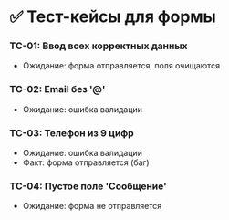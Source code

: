 # ✅ Тест-кейсы для формы

### TC-01: Ввод всех корректных данных
- Ожидание: форма отправляется, поля очищаются

### TC-02: Email без '@'
- Ожидание: ошибка валидации

### TC-03: Телефон из 9 цифр
- Ожидание: ошибка валидации
- Факт: форма отправляется (баг)

### TC-04: Пустое поле 'Сообщение'
- Ожидание: форма не отправляется
